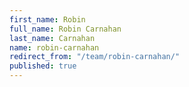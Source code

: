 ```yaml
---
first_name: Robin
full_name: Robin Carnahan
last_name: Carnahan
name: robin-carnahan
redirect_from: "/team/robin-carnahan/"
published: true
---
```


